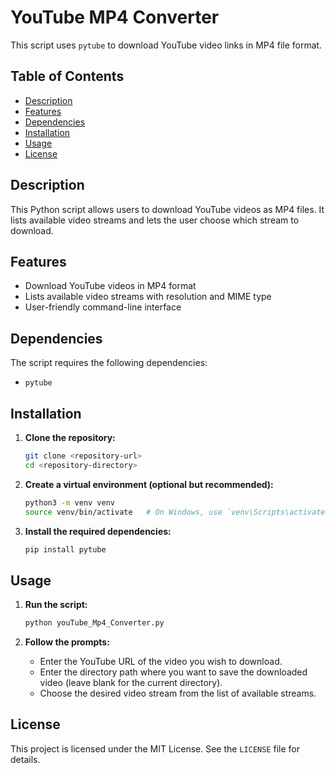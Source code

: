 
# YouTube MP4 Converter

This script uses `pytube` to download YouTube video links in MP4 file format.

## Table of Contents
- [Description](#description)
- [Features](#features)
- [Dependencies](#dependencies)
- [Installation](#installation)
- [Usage](#usage)
- [License](#license)

## Description
This Python script allows users to download YouTube videos as MP4 files. It lists available video streams and lets the user choose which stream to download.

## Features
- Download YouTube videos in MP4 format
- Lists available video streams with resolution and MIME type
- User-friendly command-line interface

## Dependencies
The script requires the following dependencies:
- `pytube`

## Installation
1. **Clone the repository:**
   ```sh
   git clone <repository-url>
   cd <repository-directory>
   ```

2. **Create a virtual environment (optional but recommended):**
   ```sh
   python3 -m venv venv
   source venv/bin/activate   # On Windows, use `venv\Scripts\activate`
   ```

3. **Install the required dependencies:**
   ```sh
   pip install pytube
   ```

## Usage
1. **Run the script:**
   ```sh
   python youTube_Mp4_Converter.py
   ```

2. **Follow the prompts:**
   - Enter the YouTube URL of the video you wish to download.
   - Enter the directory path where you want to save the downloaded video (leave blank for the current directory).
   - Choose the desired video stream from the list of available streams.

## License
This project is licensed under the MIT License. See the `LICENSE` file for details.

